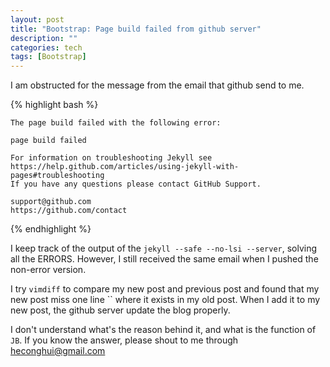 ```yaml
---
layout: post
title: "Bootstrap: Page build failed from github server"
description: ""
categories: tech
tags: [Bootstrap]
---
```



I am obstructed for the message from the email that github send to me.

{% highlight bash %}

    The page build failed with the following error:

    page build failed

    For information on troubleshooting Jekyll see
    https://help.github.com/articles/using-jekyll-with-pages#troubleshooting
    If you have any questions please contact GitHub Support.

    support@github.com
    https://github.com/contact
{% endhighlight %}

I keep track of the output of the `jekyll --safe --no-lsi --server`,
solving all the ERRORS. However, I still received the same email when I
pushed the non-error version.

I try `vimdiff` to compare my new post and previous post and found that my
new post miss one line `` where it exists in my old
post. When I add it to my new post, the github server update the blog
properly.

I don't understand what's the reason behind it, and what is the function of
`JB`. If you know the answer, please shout to me through
<heconghui@gmail.com>
